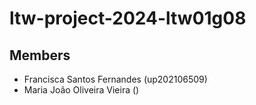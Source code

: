 # ltw-project-2024-ltw01g08

## Members
- Francisca Santos Fernandes (up202106509)
- Maria João Oliveira Vieira ()